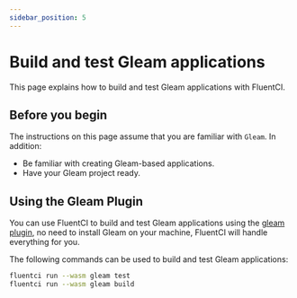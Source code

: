 ```yaml
---
sidebar_position: 5
---
```


# Build and test Gleam applications

This page explains how to build and test Gleam applications with FluentCI.

## Before you begin

The instructions on this page assume that you are familiar with `Gleam`. In addition:

- Be familiar with creating Gleam-based applications.
- Have your Gleam project ready.

## Using the Gleam Plugin

You can use FluentCI to build and test Gleam applications using the [gleam plugin](https://github.com/fluent-ci-templates/gleam-pipeline), no need to install Gleam on your machine, FluentCI will handle everything for you.

The following commands can be used to build and test Gleam applications:

```bash
fluentci run --wasm gleam test
fluentci run --wasm gleam build
```

